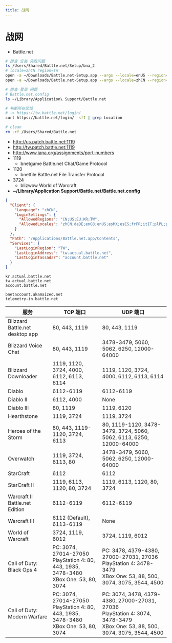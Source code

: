 ```yaml
---
title: 战网
---
```


# 战网

- Battle.net

```bash
# 排查 安装 失败问题
ls /Users/Shared/Battle.net/Setup/bna_2
# locale=zhCN region=TW
open -a ~/Downloads/Battle.net-Setup.app --args --locale=enUS --region=US --session=
open -a ~/Downloads/Battle.net-Setup.app --args --locale=zhCN --region=TW --session=

# 排查 登录 问题
# Battle.net.config
ls ~/Library/Application\ Support/Battle.net

# 判断所在区域
# -> https://tw.battle.net/login/
curl https://battle.net/login/ -sfI | grep Location

# clean
rm -rf /Users/Shared/Battle.net
```

- http://us.patch.battle.net:1119
- http://tw.patch.battle.net:1119
- http://www.iana.org/assignments/port-numbers
- 1119
  - bnetgame Battle.net Chat/Game Protocol
- 1120
  - bnetfile Battle.net File Transfer Protocol
- 3724
  - blizwow World of Warcraft
- **~/Library/Application Support/Battle.net/Battle.net.config**

```json
{
  "Client": {
    "Language": "zhCN",
    "LoginSettings": {
      "AllowedRegions": "CN;US;EU;KR;TW",
      "AllowedLocales": "zhCN;deDE;enGB;enUS;esMX;esES;frFR;itIT;plPL;ptBR;ruRU;koKR;zhTW"
    }
  },
  "Path": "/Applications/Battle.net.app/Contents",
  "Services": {
    "LastLoginRegion": "TW",
    "LastLoginAddress": "tw.actual.battle.net",
    "LastLoginTassadar": "account.battle.net"
  }
}
```

```
kr.actual.battle.net
tw.actual.battle.net
account.battle.net

bnetaccount.akamaized.net
telemetry-in.battle.net
```

| 服务                            | TCP 端口                                                                                     | UDP 端口                                                                                                                           |
| ------------------------------- | -------------------------------------------------------------------------------------------- | ---------------------------------------------------------------------------------------------------------------------------------- |
| Blizzard Battle.net desktop app | 80, 443, 1119                                                                                | 80, 443, 1119                                                                                                                      |
| Blizzard Voice Chat             | 80, 443, 1119                                                                                | 3478-3479, 5060, 5062, 6250, 12000-64000                                                                                           |
| Blizzard Downloader             | 1119, 1120, 3724, 4000, 6112, 6113, 6114                                                     | 1119, 1120, 3724, 4000, 6112, 6113, 6114                                                                                           |
| Diablo                          | 6112-6119                                                                                    | 6112-6119                                                                                                                          |
| Diablo II                       | 6112, 4000                                                                                   | None                                                                                                                               |
| Diablo III                      | 80, 1119                                                                                     | 1119, 6120                                                                                                                         |
| Hearthstone                     | 1119, 3724                                                                                   | 1119, 3724                                                                                                                         |
| Heroes of the Storm             | 80, 443, 1119-1120, 3724, 6113                                                               | 80, 1119-1120, 3478-3479, 3724, 5060, 5062, 6113, 6250, 12000-64000                                                                |
| Overwatch                       | 1119, 3724, 6113, 80                                                                         | 3478-3479, 5060, 5062, 6250, 12000-64000                                                                                           |
| StarCraft                       | 6112                                                                                         | 6112                                                                                                                               |
| StarCraft II                    | 1119, 6113, 1120, 80, 3724                                                                   | 1119, 6113, 1120, 80, 3724                                                                                                         |
| Warcraft II Battle.net Edition  | 6112-6119                                                                                    | 6112-6119                                                                                                                          |
| Warcraft III                    | 6112 (Default), 6113-6119                                                                    | None                                                                                                                               |
| World of Warcraft               | 3724, 1119, 6012                                                                             | 3724, 1119, 6012                                                                                                                   |
| Call of Duty: Black Ops 4       | PC: 3074, 27014-27050<br/>PlayStation 4: 80, 443, 1935, 3478-3480<br/>XBox One: 53, 80, 3074 | PC: 3478, 4379-4380, 27000-27031, 27036<br/>PlayStation 4: 3478-3479<br/>XBox One: 53, 88, 500, 3074, 3075, 3544, 4500             |
| Call of Duty: Modern Warfare    | PC: 3074, 27014-27050<br/>PlayStation 4: 80, 443, 1935, 3478-3480<br/>XBox One: 53, 80, 3074 | PC: 3074, 3478, 4379-4380, 27000-27031, 27036<br/>PlayStation 4: 3074, 3478-3479<br/>XBox One: 53, 88, 500, 3074, 3075, 3544, 4500 |
